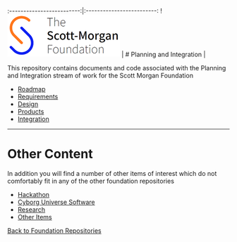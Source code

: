 :-------------------------:|:-------------------------:
!![smf-logo](images/smf-logo.png)  |  # Planning and Integration |

This repository contains documents and code associated with the Planning and Integration stream of work for the Scott Morgan Foundation

- [Roadmap](./roadmap/readme.md)
- [Requirements](./requirements/readme.md)
- [Design](./design/readme.md)
- [Products](./products/readme.md)
- [Integration](./integration/readme.md)

<hr> 

# Other Content

In addition you will find a number of other items of interest which do not comfortably fit in any of the other foundation repositories

- [Hackathon](./hackathon/readme.md)
- [Cyborg Universe Software](https://github.com/Scott-Morgan-Foundation/mixed_reality_cyborg_universe)
- [Research](./research/readme.md)
- [Other Items](./other/readme.md)

[Back to Foundation Repositories](https://github.com/Scott-Morgan-Foundation)
